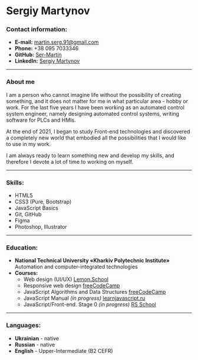 # Sergiy Martynov

### Contact information:
* **E-mail:** martin.serg.91@gmail.com
* **Phone:** +38 095 7033346
* **GitHub:** [Ser-Martin](https://github.com/Ser-Martin)
* **LinkedIn:** [Sergiy Martynov](https://www.linkedin.com/in/ser-martin/)
---
### About me
I am a person who cannot imagine life without the possibility of creating something, and it does not matter for me in what particular area - hobby or work. For the last five years I have been working as an automated control system engineer, namely designing automated control systems, writing software for PLCs and HMIs.

At the end of 2021, I began to study Front-end technologies and discovered a completely new world that embodied all the possibilities that I would like to use in my work. 

I am always ready to learn something new and develop my skills, and therefore I devote a lot of time to working on myself.

---
### Skills:
* HTML5
* CSS3 (Pure, Bootstrap)
* JavaScript Basics
* Git, GitHub
* Figma
* Photoshop, Illustrator
---
### Education:
* **National Technical University «Kharkiv Polytechnic Institute»** Automation and computer-integrated technologies
* **Courses:**
    + Web design (UI/UX) [Lemon.School](https://lemon.school/) 
    + Responsive web design [freeCodeCamp](https://www.freecodecamp.org/learn/responsive-web-design/)
    + JavaScript Algorithms and Data Structures [freeCodeCamp](https://www.freecodecamp.org/learn/javascript-algorithms-and-data-structures/) 
    + JavaScript Manual *(in progress)* [learnjavascript.ru](https://learn.javascript.ru/) 
    + JavaScript/Front-end. Stage 0 *(in progress)* [RS School](https://rs.school/) 
---
### Languages:
* **Ukrainian** - native
* **Russian** - native
* **English** - Upper-Intermediate (B2 CEFR)



